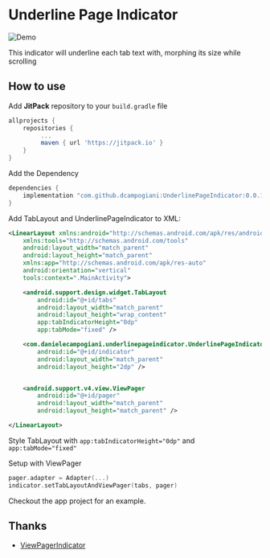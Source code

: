 # Underline Page Indicator

![Demo](https://github.com/dcampogiani/UnderlinePageIndicator/blob/master/demo.gif?raw=true)

This indicator will underline each tab text with, morphing its size while scrolling


## How to use

Add **JitPack** repository to your `build.gradle` file

``` gradle
allprojects {
	repositories {
	     ...
	     maven { url 'https://jitpack.io' }
	}
}
```

Add the Dependency 

``` gradle
dependencies {
    implementation "com.github.dcampogiani:UnderlinePageIndicator:0.0.1"
}
```

Add TabLayout and UnderlinePageIndicator to XML:

```xml
<LinearLayout xmlns:android="http://schemas.android.com/apk/res/android"
    xmlns:tools="http://schemas.android.com/tools"
    android:layout_width="match_parent"
    android:layout_height="match_parent"
    xmlns:app="http://schemas.android.com/apk/res-auto"
    android:orientation="vertical"
    tools:context=".MainActivity">

    <android.support.design.widget.TabLayout
        android:id="@+id/tabs"
        android:layout_width="match_parent"
        android:layout_height="wrap_content"
        app:tabIndicatorHeight="0dp"
        app:tabMode="fixed" />

    <com.danielecampogiani.underlinepageindicator.UnderlinePageIndicator
        android:id="@+id/indicator"
        android:layout_width="match_parent"
        android:layout_height="2dp" />


    <android.support.v4.view.ViewPager
        android:id="@+id/pager"
        android:layout_width="match_parent"
        android:layout_height="match_parent" />

</LinearLayout>
```

Style TabLayout with ```app:tabIndicatorHeight="0dp"``` and  ```app:tabMode="fixed"```

Setup with ViewPager

```kotlin
pager.adapter = Adapter(...)
indicator.setTabLayoutAndViewPager(tabs, pager)
```

Checkout the app project for an example.

## Thanks
 - [ViewPagerIndicator](https://github.com/JakeWharton/ViewPagerIndicator)
